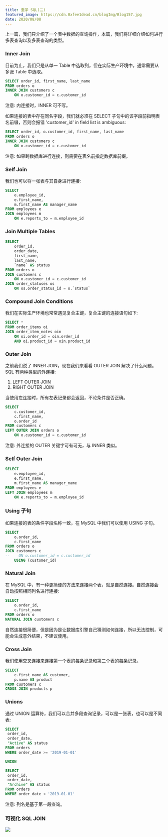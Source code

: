 ```yaml
---
title: 重学 SQL(二)
featured_image: https://cdn.0xfee1dead.cn/blogImg/Blog157.jpg
date: 2020/08/08
---
```


上一篇，我们只介绍了一个表中数据的查询操作，本篇，我们将详细介绍如何进行多表查询以及多表查询的类型。

### Inner Join
目前为止，我们只是从单一 Table 中选取列，但在实际生产环境中，通常需要从多张 Table 中选取。
``` sql
SELECT order_id, first_name, last_name
FROM orders o
INNER JOIN customers c 
    ON o.customer_id = c.customer_id
```

注意: 内连接时，INNER 可不写。

如果连接的表中存在同名字段，我们就必须在 SELECT 子句中的该字段前指明表名前缀，否则会报错 'customer_id' in field list is ambiguous: 
``` sql
SELECT order_id, o.customer_id, first_name, last_name
FROM orders o
INNER JOIN customers c 
    ON o.customer_id = c.customer_id
```

注意: 如果跨数据库进行连接，则需要在表名前指定数据库前缀。

### Self Join
我们也可以将一张表与其自身进行连接: 
``` sql
SELECT 
	e.employee_id,
	e.first_name,
	m.first_name AS manager_name
FROM employees e
JOIN employees m
	ON e.reports_to = m.employee_id
```

### Join Multiple Tables
``` sql
SELECT  
    order_id, 
    order_date, 
    first_name, 
    last_name, 
    `name` AS status
FROM orders o
JOIN customers c
    ON o.customer_id = c.customer_id
JOIN order_statuses os
    ON os.order_status_id = o.`status`
```

### Compound Join Conditions
我们在实际生产环境也常常遇见复合主键，复合主键的连接语句如下: 
``` sql
SELECT * 
FROM order_items oi
JOIN order_item_notes oin
	ON oi.order_id = oin.order_id 
	AND oi.product_id = oin.product_id 
```

### Outer Join
之前我们说了 INNER JOIN，现在我们来看看 OUTER JOIN 解决了什么问题。
SQL 有两种类型的外连接: 
1. LEFT OUTER JOIN
2. RIGHT OUTER JOIN

当使用左连接时，所有左表记录都会返回，不论条件是否正确。
``` sql
SELECT 
	c.customer_id,
	c.first_name,
	o.order_id
FROM customers c
LEFT OUTER JOIN orders o
	ON o.customer_id = c.customer_id 
```

注意: 外连接的 OUTER 关键字可有可无，与 INNER 类似。

### Self Outer Join
``` sql
SELECT 
	e.employee_id,
	e.first_name,
	m.first_name AS manager_name
FROM employees e
LEFT JOIN employees m
	ON e.reports_to = m.employee_id
```

### Using 子句
如果连接的表的条件字段名称一致，在 MySQL 中我们可以使用 USING 子句。
``` sql
SELECT 
    o.order_id,
    c.first_name
FROM orders o
JOIN customers c
--    ON o.customer_id = c.customer_id
    USING (customer_id)
```

### Natural Join
在 MySQL 中，有一种更简便的方法来连接两个表，就是自然连接。自然连接会自动按照相同列名进行连接: 
``` sql
SELECT 
    o.order_id,
    c.first_name
FROM orders o
NATURAL JOIN customers c
```

自然连接很简便，但是因为是让数据库引擎自己猜测如何连接，所以无法控制，可能会生成意外结果，不建议使用。

### Cross Join
我们使用交叉连接来连接第一个表的每条记录和第二个表的每条记录。
``` sql
SELECT 
    c.first_name AS customer,
    p.name AS product  
FROM customers c
CROSS JOIN products p
```

### Unions
通过 UNION 运算符，我们可以合并多段查询记录，可以是一张表，也可以是不同表: 
``` sql
SELECT 
 order_id,
 order_date,
 "Active" AS status
FROM orders
WHERE order_date >= '2019-01-01'

UNION

SELECT 
 order_id,
 order_date,
 "Archive" AS status
FROM orders
WHERE order_date < '2019-01-01'
```

注意: 列名是基于第一段查询。

### 可视化 SQL JOIN
![](https://cdn.0xfee1dead.cn/contentImg/sql/Visual_SQL_JOINS_orig.jpg)